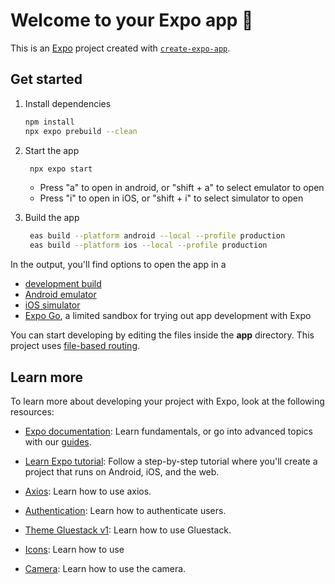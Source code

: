 # Welcome to your Expo app 👋

This is an [Expo](https://expo.dev) project created with [`create-expo-app`](https://www.npmjs.com/package/create-expo-app).

## Get started

1. Install dependencies

   ```bash
   npm install
   npx expo prebuild --clean
   ```

2. Start the app

   ```bash
    npx expo start
   ```
   - Press "a" to open in android, or "shift + a" to select emulator to open
   - Press "i" to open in iOS, or "shift + i" to select simulator to open

3. Build the app

   ```bash
    eas build --platform android --local --profile production
    eas build --platform ios --local --profile production
   ```
In the output, you'll find options to open the app in a

- [development build](https://docs.expo.dev/develop/development-builds/introduction/)
- [Android emulator](https://docs.expo.dev/workflow/android-studio-emulator/)
- [iOS simulator](https://docs.expo.dev/workflow/ios-simulator/)
- [Expo Go](https://expo.dev/go), a limited sandbox for trying out app development with Expo

You can start developing by editing the files inside the **app** directory. This project uses [file-based routing](https://docs.expo.dev/router/introduction).

## Learn more

To learn more about developing your project with Expo, look at the following resources:

- [Expo documentation](https://docs.expo.dev/): Learn fundamentals, or go into advanced topics with our [guides](https://docs.expo.dev/guides).
- [Learn Expo tutorial](https://docs.expo.dev/tutorial/introduction/): Follow a step-by-step tutorial where you'll create a project that runs on Android, iOS, and the web.

- [Axios](https://medium.com/@highlanderfullstack/chamadas-de-api-de-front-end-com-typescript-e-axios-fdc37501347f): Learn how to use axios.
- [Authentication](https://dev.to/proesc/fluxo-de-autenticacao-no-react-native-usando-expo-router-61h): Learn how to authenticate users.
- [Theme Gluestack v1](https://v1.gluestack.io/ui/docs/home/overview/introduction): Learn how to use Gluestack.
- [Icons](https://ionic.io/ionicons): Learn how to use
- [Camera](https://docs.expo.dev/versions/latest/sdk/camera/): Learn how to use the camera.